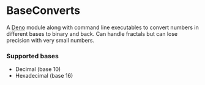 # BaseConverts
A [Deno](https://deno.land) module along with command line executables to convert numbers in different bases to binary and back. Can handle fractals but can lose precision with very small numbers.

### Supported bases
* Decimal (base 10)
* Hexadecimal (base 16)